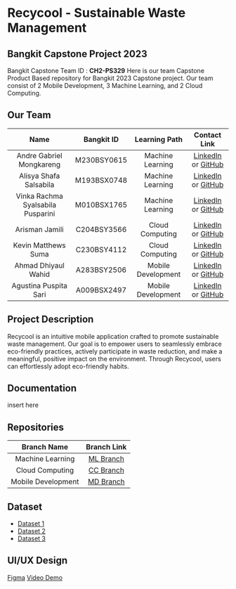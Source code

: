 # Recycool - Sustainable Waste Management

## Bangkit Capstone Project 2023

Bangkit Capstone Team ID : **CH2-PS329**
Here is our team Capstone Product Based repository for Bangkit 2023 Capstone project. Our team consist of 2 Mobile Development, 3 Machine Learning, and 2 Cloud Computing.

## Our Team

|    Name                                   | Bangkit ID     |   Learning Path     |        Contact Link        |
|:-----------------------------------------:|:--------------:|:---------------------:|:---------------------------:|
| <div align="center">Andre Gabriel Mongkareng</div> |   M230BSY0615   |  Machine Learning   | <div align="center">[LinkedIn](https://www.linkedin.com/in/amongkareng/ ) or [GitHub](https://github.com/amongkareng)</div> |
| <div align="center">Alisya Shafa Salsabila</div> |   M193BSX0748   |  Machine Learning   | <div align="center">[LinkedIn](https://www.linkedin.com/in/alisya-salsabila) or [GitHub](https://github.com/AlisyaShafa)</div> |
| <div align="center">Vinka Rachma Syalsabila Pusparini</div> |   M010BSX1765   |  Machine Learning   | <div align="center">[LinkedIn](#) or [GitHub](#)</div> |
| <div align="center">Arisman Jamili</div> |   C204BSY3566   |  Cloud Computing    | <div align="center">[LinkedIn](https://www.linkedin.com/in/arisman-jamili-249380227) or [GitHub]([#](https://github.com/arismanjamili))</div> |
| <div align="center">Kevin Matthews Suma</div> |   C230BSY4112   |  Cloud Computing    | <div align="center">[LinkedIn](https://www.linkedin.com/in/kevin-suma/) or [GitHub](https://github.com/kvmatthews)</div> |
| <div align="center">Ahmad Dhiyaul Wahid</div> |   A283BSY2506   |  Mobile Development | <div align="center">[LinkedIn](https://www.linkedin.com/in/ahmad-dhiyaul-wahid-958937200/) or [GitHub](https://github.com/wahidlangon)</div> |
| <div align="center">Agustina Puspita Sari</div> |   A009BSX2497   |  Mobile Development | <div align="center">[LinkedIn](https://www.linkedin.com/in/agustina-puspita-sari) or [GitHub](https://github.com/asariia)</div> |

## Project Description

Recycool is an intuitive mobile application crafted to promote sustainable waste management. Our goal is to empower users to seamlessly embrace eco-friendly practices, actively participate in waste reduction, and make a meaningful, positive impact on the environment. Through Recycool, users can effortlessly adopt eco-friendly habits.

## Documentation

insert here

## Repositories 

|    Branch Name    | Branch Link |
|:------------------:|:-----------:|
| Machine Learning | [ML Branch](https://github.com/CH2-PS329-Recycool/Capstone-Project---Recycool/tree/machine_learning)   |
| Cloud Computing    | [CC Branch](https://github.com/CH2-PS329-Recycool/Capstone-Project---Recycool/tree/cloud_computing)   |
| Mobile Development   | [MD Branch](https://github.com/CH2-PS329-Recycool/Capstone-Project---Recycool/tree/mobile_development)   |

## Dataset

- [Dataset 1](https://www.kaggle.com/datasets/techsash/waste-classification-data)
- [Dataset 2](https://www.kaggle.com/datasets/asdasdasasdas/garbage-classification)
- [Dataset 3](https://www.kaggle.com/datasets/mostafaabla/garbage-classification)

## UI/UX Design

[Figma](https://www.figma.com/file/EXCas1zIHNVNcEfbh4KHGa/Project-Capstone-Recycool?type=design&node-id=0%3A1&mode=design&t=QYEYItsefMYwufDo-1)
[Video Demo](https://drive.google.com/file/d/1SXoIuJ9_VEe3cp4w7ObP-9P_onrn2E-t/view?usp=sharing)
